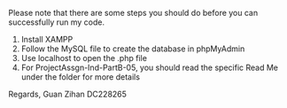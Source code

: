 Please note that there are some steps you should do before you can successfully run my code.
1.	Install XAMPP
2.	Follow the MySQL file to create the database in phpMyAdmin
3.	Use localhost to open the .php file
4.	For ProjectAssgn-Ind-PartB-05, you should read the specific Read Me under the folder for more details


Regards,
Guan Zihan
DC228265
